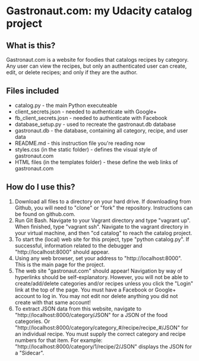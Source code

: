 # Gastronaut.com: my Udacity catalog project

## What is this?
Gastronaut.com is a website for foodies that catalogs recipes by category. Any user can view the recipes, but only an authenticated user can create, edit, or delete recipes; and only if they are the author.

## Files included
* catalog.py - the main Python executeable
* client_secrets.json - needed to authenticate with Google+
* fb_client_secrets.josn - needed to authenticate with Facebook
* database_setup.py - used to recreate the gastronaut.db database
* gastronaut.db - the database, containing all category, recipe, and user data
* README.md - this instruction file you're reading now
* styles.css (in the static folder) - defines the visual style of gastronaut.com
* HTML files (in the templates folder) - these define the web links of gastronaut.com

## How do I use this?
1. Download all files to a directory on your hard drive. If downloading from Github, you will need to "clone" or "fork" the repository. Instructions can be found on github.com.
2. Run Git Bash. Navigate to your Vagrant directory and type "vagrant up". When finished, type "vagrant ssh". Navigate to the vagrant directory in your virtual machine, and then "cd catalog" to reach the catalog project.
3. To start the (local) web site for this project, type "python catalog.py". If successful, information related to the debugger and "http://localhost:8000" should appear.
4. Using any web browser, set your address to "http://localhost:8000". This is the main page for the project.
5. The web site "gastronaut.com" should appear! Navigation by way of hyperlinks should be self-explanatory. However, you will not be able to create/add/delete categories and/or recipes unless you click the "Login" link at the top of the page. You must have a Facebook or Google+ account to log in. You may not edit nor delete anything you did not create with that same account!
6. To extract JSON data from this website, navigate to "http://localhost:8000/category/JSON" for a JSON of the food categories. Or "http://localhost:8000/category/category_#/recipe/recipe_#/JSON" for an individual recipe. You must supply the correct category and recipe numbers for that item. For example: "http://localhost:8000/category/1/recipe/2/JSON" displays the JSON for a "Sidecar". 
